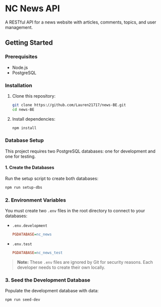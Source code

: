# NC News API

A RESTful API for a news website with articles, comments, topics, and user management.

## Getting Started

### Prerequisites

- Node.js  
- PostgreSQL

### Installation

1. Clone this repository:

    ```bash
    git clone https://github.com/Lauren21717/news-BE.git
    cd news-BE
    ```

2. Install dependencies:

    ```bash
    npm install
    ```

### Database Setup

This project requires two PostgreSQL databases: one for development and one for testing.

#### 1. Create the Databases

Run the setup script to create both databases:

```bash
npm run setup-dbs
```

### 2. Environment Variables

You must create two `.env` files in the root directory to connect to your databases:

- `.env.development`

    ```ini
    PGDATABASE=nc_news
    ```

- `.env.test`

    ```ini
    PGDATABASE=nc_news_test
    ```

> **Note:** These `.env` files are ignored by Git for security reasons. Each developer needs to create their own locally.

### 3. Seed the Development Database

Populate the development database with data:

```bash
npm run seed-dev
```